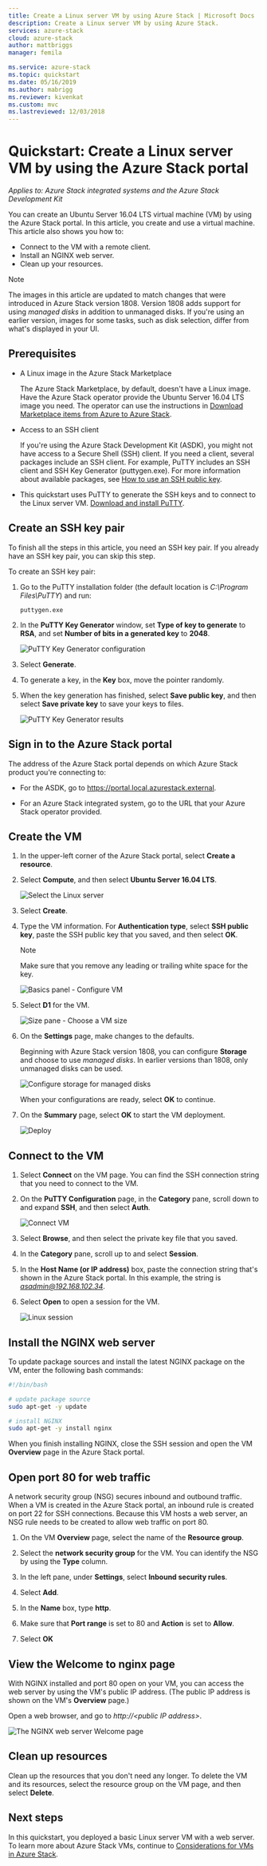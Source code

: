 ```yaml
---
title: Create a Linux server VM by using Azure Stack | Microsoft Docs
description: Create a Linux server VM by using Azure Stack.
services: azure-stack
cloud: azure-stack
author: mattbriggs
manager: femila

ms.service: azure-stack
ms.topic: quickstart
ms.date: 05/16/2019
ms.author: mabrigg
ms.reviewer: kivenkat
ms.custom: mvc
ms.lastreviewed: 12/03/2018
---
```


# Quickstart: Create a Linux server VM by using the Azure Stack portal

*Applies to: Azure Stack integrated systems and the Azure Stack Development Kit*

You can create an Ubuntu Server 16.04 LTS virtual machine (VM) by using the Azure Stack portal. In this article, you create and use a virtual machine. This article also shows you how to:

* Connect to the VM with a remote client.
* Install an NGINX web server.
* Clean up your resources.

> [!NOTE]  
> The images in this article are updated to match changes that were introduced in Azure Stack version 1808. Version 1808 adds support for using *managed disks* in addition to unmanaged disks. If you're using an earlier version, images for some tasks, such as disk selection, differ from what's displayed in your UI.  

## Prerequisites

* A Linux image in the Azure Stack Marketplace

   The Azure Stack Marketplace, by default, doesn't have a Linux image. Have the Azure Stack operator provide the Ubuntu Server 16.04 LTS image you need. The operator can use the instructions in [Download Marketplace items from Azure to Azure Stack](../operator/azure-stack-download-azure-marketplace-item.md).

* Access to an SSH client

   If you're using the Azure Stack Development Kit (ASDK), you might not have access to a Secure Shell (SSH) client. If you need a client, several packages include an SSH client. For example, PuTTY includes an SSH client and SSH Key Generator (puttygen.exe). For more information about available packages, see [How to use an SSH public key](azure-stack-dev-start-howto-ssh-public-key.md).

* This quickstart uses PuTTY to generate the SSH keys and to connect to the Linux server VM. [Download and install PuTTY](https://www.putty.org).

## Create an SSH key pair

To finish all the steps in this article, you need an SSH key pair. If you already have an SSH key pair, you can skip this step.

To create an SSH key pair:

1. Go to the PuTTY installation folder (the default location is *C:\Program Files\PuTTY*) and run:

    `puttygen.exe`

1. In the **PuTTY Key Generator** window, set **Type of key to generate** to **RSA**, and set **Number of bits in a generated key** to **2048**.

   ![PuTTY Key Generator configuration](media/azure-stack-quick-linux-portal/Putty01.PNG)

1. Select **Generate**.

1. To generate a key, in the **Key** box, move the pointer randomly.

1. When the key generation has finished, select **Save public key**, and then select **Save private key** to save your keys to files.

   ![PuTTY Key Generator results](media/azure-stack-quick-linux-portal/Putty02.PNG)

## Sign in to the Azure Stack portal

The address of the Azure Stack portal depends on which Azure Stack product you're connecting to:

* For the ASDK, go to https://portal.local.azurestack.external.

* For an Azure Stack integrated system, go to the URL that your Azure Stack operator provided.

## Create the VM

1. In the upper-left corner of the Azure Stack portal, select **Create a resource**.

1. Select **Compute**, and then select **Ubuntu Server 16.04 LTS**.
   
   ![Select the Linux server](media/azure-stack-quick-linux-portal/select.png)

1. Select **Create**.

1. Type the VM information. For **Authentication type**, select **SSH public key**, paste the SSH public key that you saved, and then select **OK**.

   > [!NOTE]
   > Make sure that you remove any leading or trailing white space for the key.

   ![Basics panel - Configure VM](media/azure-stack-quick-linux-portal/linux-01.PNG)

1. Select **D1** for the VM.

   ![Size pane - Choose a VM size](media/azure-stack-quick-linux-portal/linux-02.PNG)

1. On the **Settings** page, make changes to the defaults.
   
   Beginning with Azure Stack version 1808, you can configure **Storage** and choose to use *managed disks*. In earlier versions than 1808, only unmanaged disks can be used.

   ![Configure storage for managed disks](media/azure-stack-quick-linux-portal/linux-03.PNG)
    
   When your configurations are ready, select **OK** to continue.

1. On the **Summary** page, select **OK** to start the VM deployment.  

   ![Deploy](media/azure-stack-quick-linux-portal/deploy.png)

## Connect to the VM

1. Select **Connect** on the VM page. You can find the SSH connection string that you need to connect to the VM. 

1. On the **PuTTY Configuration** page, in the **Category** pane, scroll down to and expand **SSH**, and then select **Auth**. 

   ![Connect VM](media/azure-stack-quick-linux-portal/putty03.PNG)

1. Select **Browse**, and then select the private key file that you saved.

1. In the **Category** pane, scroll up to and select **Session**.

1. In the **Host Name (or IP address)** box, paste the connection string that's shown in the Azure Stack portal. In this example, the string is *asadmin@192.168.102.34*.

1. Select **Open** to open a session for the VM.

   ![Linux session](media/azure-stack-quick-linux-portal/Putty05.PNG)

## Install the NGINX web server

To update package sources and install the latest NGINX package on the VM, enter the following bash commands:

```bash
#!/bin/bash

# update package source
sudo apt-get -y update

# install NGINX
sudo apt-get -y install nginx
```

When you finish installing NGINX, close the SSH session and open the VM **Overview** page in the Azure Stack portal.

## Open port 80 for web traffic

A network security group (NSG) secures inbound and outbound traffic. When a VM is created in the Azure Stack portal, an inbound rule is created on port 22 for SSH connections. Because this VM hosts a web server, an NSG rule needs to be created to allow web traffic on port 80.

1. On the VM **Overview** page, select the name of the **Resource group**.

1. Select the **network security group** for the VM. You can identify the NSG by using the **Type** column.

1. In the left pane, under **Settings**, select **Inbound security rules**.

1. Select **Add**.

1. In the **Name** box, type **http**. 

1. Make sure that **Port range** is set to 80 and **Action** is set to **Allow**.

1. Select **OK**

## View the Welcome to nginx page

With NGINX installed and port 80 open on your VM, you can access the web server by using the VM's public IP address. (The public IP address is shown on the VM's **Overview** page.)

Open a web browser, and go to *http://\<public IP address>*.

![The NGINX web server Welcome page](media/azure-stack-quick-linux-portal/linux-05.PNG)

## Clean up resources

Clean up the resources that you don't need any longer. To delete the VM and its resources, select the resource group on the VM page, and then select **Delete**.

## Next steps

In this quickstart, you deployed a basic Linux server VM with a web server. To learn more about Azure Stack VMs, continue to [Considerations for VMs in Azure Stack](azure-stack-vm-considerations.md).
